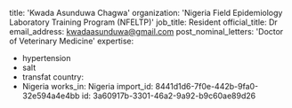 title: 'Kwada Asunduwa Chagwa'
organization: 'Nigeria Field Epidemiology Laboratory Training Program (NFELTP)'
job_title: Resident
official_title: Dr
email_address: kwadaasunduwa@gmail.com
post_nominal_letters: 'Doctor of Veterinary Medicine'
expertise:
  - hypertension
  - salt
  - transfat
country:
  - Nigeria
works_in: Nigeria
import_id: 8441d1d6-7f0e-442b-9fa0-32e594a4e4bb
id: 3a60917b-3301-46a2-9a92-b9c60ae89d26
